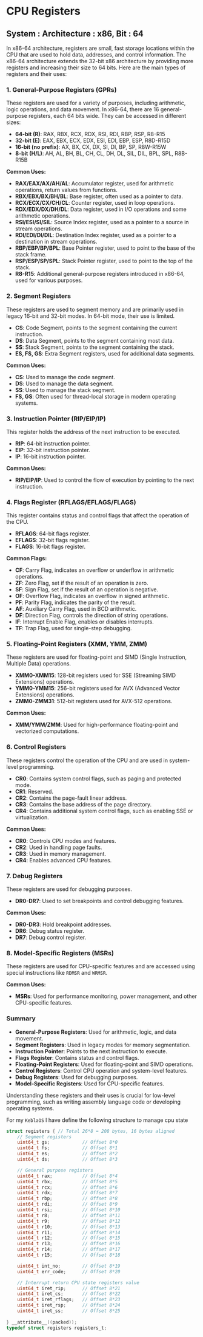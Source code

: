 # CPU Registers

## System : Architecture : x86, Bit : 64

In x86-64 architecture, registers are small, fast storage locations within the CPU that are used to hold data, addresses, and control information. The x86-64 architecture extends the 32-bit x86 architecture by providing more registers and increasing their size to 64 bits. Here are the main types of registers and their uses:

### 1. **General-Purpose Registers (GPRs)**
These registers are used for a variety of purposes, including arithmetic, logic operations, and data movement. In x86-64, there are 16 general-purpose registers, each 64 bits wide. They can be accessed in different sizes:

- **64-bit (R)**: RAX, RBX, RCX, RDX, RSI, RDI, RBP, RSP, R8-R15
- **32-bit (E)**: EAX, EBX, ECX, EDX, ESI, EDI, EBP, ESP, R8D-R15D
- **16-bit (no prefix)**: AX, BX, CX, DX, SI, DI, BP, SP, R8W-R15W
- **8-bit (H/L)**: AH, AL, BH, BL, CH, CL, DH, DL, SIL, DIL, BPL, SPL, R8B-R15B

**Common Uses:**
- **RAX/EAX/AX/AH/AL**: Accumulator register, used for arithmetic operations, return values from functions.
- **RBX/EBX/BX/BH/BL**: Base register, often used as a pointer to data.
- **RCX/ECX/CX/CH/CL**: Counter register, used in loop operations.
- **RDX/EDX/DX/DH/DL**: Data register, used in I/O operations and some arithmetic operations.
- **RSI/ESI/SI/SIL**: Source Index register, used as a pointer to a source in stream operations.
- **RDI/EDI/DI/DIL**: Destination Index register, used as a pointer to a destination in stream operations.
- **RBP/EBP/BP/BPL**: Base Pointer register, used to point to the base of the stack frame.
- **RSP/ESP/SP/SPL**: Stack Pointer register, used to point to the top of the stack.
- **R8-R15**: Additional general-purpose registers introduced in x86-64, used for various purposes.

### 2. **Segment Registers**
These registers are used to segment memory and are primarily used in legacy 16-bit and 32-bit modes. In 64-bit mode, their use is limited.

- **CS**: Code Segment, points to the segment containing the current instruction.
- **DS**: Data Segment, points to the segment containing most data.
- **SS**: Stack Segment, points to the segment containing the stack.
- **ES, FS, GS**: Extra Segment registers, used for additional data segments.

**Common Uses:**
- **CS**: Used to manage the code segment.
- **DS**: Used to manage the data segment.
- **SS**: Used to manage the stack segment.
- **FS, GS**: Often used for thread-local storage in modern operating systems.

### 3. **Instruction Pointer (RIP/EIP/IP)**
This register holds the address of the next instruction to be executed.

- **RIP**: 64-bit instruction pointer.
- **EIP**: 32-bit instruction pointer.
- **IP**: 16-bit instruction pointer.

**Common Uses:**
- **RIP/EIP/IP**: Used to control the flow of execution by pointing to the next instruction.

### 4. **Flags Register (RFLAGS/EFLAGS/FLAGS)**
This register contains status and control flags that affect the operation of the CPU.

- **RFLAGS**: 64-bit flags register.
- **EFLAGS**: 32-bit flags register.
- **FLAGS**: 16-bit flags register.

**Common Flags:**
- **CF**: Carry Flag, indicates an overflow or underflow in arithmetic operations.
- **ZF**: Zero Flag, set if the result of an operation is zero.
- **SF**: Sign Flag, set if the result of an operation is negative.
- **OF**: Overflow Flag, indicates an overflow in signed arithmetic.
- **PF**: Parity Flag, indicates the parity of the result.
- **AF**: Auxiliary Carry Flag, used in BCD arithmetic.
- **DF**: Direction Flag, controls the direction of string operations.
- **IF**: Interrupt Enable Flag, enables or disables interrupts.
- **TF**: Trap Flag, used for single-step debugging.

### 5. **Floating-Point Registers (XMM, YMM, ZMM)**
These registers are used for floating-point and SIMD (Single Instruction, Multiple Data) operations.

- **XMM0-XMM15**: 128-bit registers used for SSE (Streaming SIMD Extensions) operations.
- **YMM0-YMM15**: 256-bit registers used for AVX (Advanced Vector Extensions) operations.
- **ZMM0-ZMM31**: 512-bit registers used for AVX-512 operations.

**Common Uses:**
- **XMM/YMM/ZMM**: Used for high-performance floating-point and vectorized computations.

### 6. **Control Registers**
These registers control the operation of the CPU and are used in system-level programming.

- **CR0**: Contains system control flags, such as paging and protected mode.
- **CR1**: Reserved.
- **CR2**: Contains the page-fault linear address.
- **CR3**: Contains the base address of the page directory.
- **CR4**: Contains additional system control flags, such as enabling SSE or virtualization.

**Common Uses:**
- **CR0**: Controls CPU modes and features.
- **CR2**: Used in handling page faults.
- **CR3**: Used in memory management.
- **CR4**: Enables advanced CPU features.

### 7. **Debug Registers**
These registers are used for debugging purposes.

- **DR0-DR7**: Used to set breakpoints and control debugging features.

**Common Uses:**
- **DR0-DR3**: Hold breakpoint addresses.
- **DR6**: Debug status register.
- **DR7**: Debug control register.

### 8. **Model-Specific Registers (MSRs)**
These registers are used for CPU-specific features and are accessed using special instructions like `RDMSR` and `WRMSR`.

**Common Uses:**
- **MSRs**: Used for performance monitoring, power management, and other CPU-specific features.

### Summary
- **General-Purpose Registers**: Used for arithmetic, logic, and data movement.
- **Segment Registers**: Used in legacy modes for memory segmentation.
- **Instruction Pointer**: Points to the next instruction to execute.
- **Flags Register**: Contains status and control flags.
- **Floating-Point Registers**: Used for floating-point and SIMD operations.
- **Control Registers**: Control CPU operation and system-level features.
- **Debug Registers**: Used for debugging purposes.
- **Model-Specific Registers**: Used for CPU-specific features.

Understanding these registers and their uses is crucial for low-level programming, such as writing assembly language code or developing operating systems.

For my `KeblaOS` I have define the following structure to manage cpu state 

```c
struct registers { // Total 26*8 = 208 bytes, 16 bytes aligned
    // Segment registers
    uint64_t gs;            // Offset 8*0
    uint64_t fs;            // Offset 8*1
    uint64_t es;            // Offset 8*2
    uint64_t ds;            // Offset 8*3

    // General purpose registers
    uint64_t rax;           // Offset 8*4
    uint64_t rbx;           // Offset 8*5
    uint64_t rcx;           // Offset 8*6
    uint64_t rdx;           // Offset 8*7
    uint64_t rbp;           // Offset 8*8
    uint64_t rdi;           // Offset 8*9
    uint64_t rsi;           // Offset 8*10
    uint64_t r8;            // Offset 8*11
    uint64_t r9;            // Offset 8*12
    uint64_t r10;           // Offset 8*13
    uint64_t r11;           // Offset 8*14
    uint64_t r12;           // Offset 8*15
    uint64_t r13;           // Offset 8*16
    uint64_t r14;           // Offset 8*17
    uint64_t r15;           // Offset 8*18

    uint64_t int_no;        // Offset 8*19
    uint64_t err_code;      // Offset 8*20

    // Interrupt return CPU state registers value
    uint64_t iret_rip;      // Offset 8*21
    uint64_t iret_cs;       // Offset 8*22
    uint64_t iret_rflags;   // Offset 8*23
    uint64_t iret_rsp;      // Offset 8*24
    uint64_t iret_ss;       // Offset 8*25
    
} __attribute__((packed));
typedef struct registers registers_t;
```